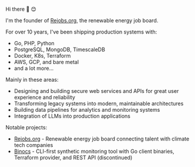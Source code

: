 Hi there 👋 😊

I'm the founder of [Rejobs.org](https://rejobs.org/en), the renewable energy job board.

For over 10 years, I've been shipping production systems with:

- Go, PHP, Python
- PostgreSQL, MongoDB, TimescaleDB
- Docker, K8s, Terraform
- AWS, GCP, and bare metal
- and a lot more...

Mainly in these areas:

- Designing and building secure web services and APIs for great user experience and reliability
- Transforming legacy systems into modern, maintainable architectures
- Building data pipelines for analytics and monitoring systems
- Integration of LLMs into production applications

Notable projects:

- [Rejobs.org](https://rejobs.org/en) - Renewable energy job board connecting talent with climate tech companies
- [Binocs](https://github.com/automato-io/binocs-cli) - CLI-first synthetic monitoring tool with Go client binaries, Terraform provider, and REST API (discontinued)

